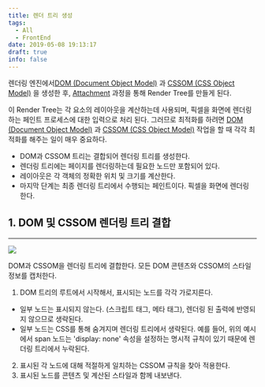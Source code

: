 ```yaml
---
title: 렌더 트리 생성
tags:
  - All
  - FrontEnd
date: 2019-05-08 19:13:17
draft: true
info: false
---
```


렌더링 엔진에서[DOM (Document Object Model)](https://www.notion.so/05b2fa44-e433-4bb2-9fc3-cd59110f6ddb) 과 [CSSOM (CSS Object Model)](https://www.notion.so/66bd0de6-0972-4fd9-a82f-f557c172ea1b) 을 생성한 후, [Attachment](https://www.notion.so/gwangwhi/f83ac03f82614f7882a27d415fb9eda2#81ba6b0a7a3f4d62b749bad3ca7c0385) 과정을 통해 Render Tree를 만들게 된다.

이 Render Tree는 각 요소의 레이아웃을 계산하는데 사용되며, 픽셀을 화면에 렌더링하는 페인트 프로세스에 대한 입력으로 처리 된다. 그러므로 최적화를 하려면 [DOM (Document Object Model)](https://www.notion.so/05b2fa44-e433-4bb2-9fc3-cd59110f6ddb) 과 [CSSOM (CSS Object Model)](https://www.notion.so/66bd0de6-0972-4fd9-a82f-f557c172ea1b) 작업을 할 때 각각 최적화를 해주는 일이 매우 중요하다.

- DOM과 CSSOM 트리는 결합되어 렌더링 트리를 생성한다.
- 렌더링 트리에는 페이지를 렌더링하는데 필요한 노드만 포함되어 있다.
- 레이아웃은 각 객체의 정확한 위치 및 크기를 계산한다.
- 마지막 단계는 최종 렌더링 트리에서 수행되는 페인트이다. 픽셀을 화면에 렌더링 한다.

## 1. DOM 및 CSSOM 렌더링 트리 결합

---

![](https://developers.google.com/web/fundamentals/performance/critical-rendering-path/images/render-tree-construction.png?hl=ko)

DOM과 CSSOM을 렌더링 트리에 결합한다. 모든 DOM 콘텐츠와 CSSOM의 스타일 정보를 캡처한다.

1. DOM 트리의 루트에서 시작해서, 표시되는 노드를 각각 가로지른다.

- 일부 노드는 표시되지 않는다. (스크립트 태그, 메타 태그), 렌더링 된 출력에 반영되지 않으므로 생략된다.
- 일부 노드는 CSS를 통해 숨겨지며 렌더링 트리에서 생략된다. 예를 들어, 위의 예시에서 span 노드는 'display: none' 속성을 설정하는 명시적 규칙이 있기 때문에 렌더링 트리에서 누락된다.

2. 표시된 각 노드에 대해 적절하게 일치하는 CSSOM 규칙을 찾아 적용한다.
3. 표시된 노드를 콘텐츠 및 계산된 스타일과 함께 내보낸다.
